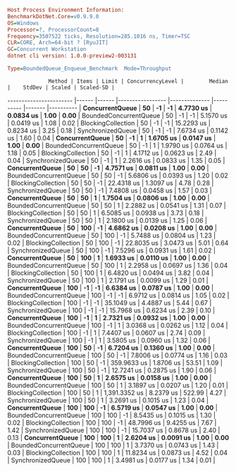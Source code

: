 ```ini

Host Process Environment Information:
BenchmarkDotNet.Core=v0.9.9.0
OS=Windows
Processor=?, ProcessorCount=8
Frequency=3507522 ticks, Resolution=285.1016 ns, Timer=TSC
CLR=CORE, Arch=64-bit ? [RyuJIT]
GC=Concurrent Workstation
dotnet cli version: 1.0.0-preview2-003131

Type=BoundedQueue_Enqueue_Benchmark  Mode=Throughput  

```
                 Method | Items | Limit | ConcurrencyLevel |        Median |    StdDev | Scaled | Scaled-SD |
----------------------- |------ |------ |----------------- |-------------- |---------- |------- |---------- |
        **ConcurrentQueue** |    **50** |    **-1** |               **-1** |     **4.7730 us** | **0.0834 us** |   **1.00** |      **0.00** |
 BoundedConcurrentQueue |    50 |    -1 |               -1 |     5.1570 us | 0.0419 us |   1.08 |      0.02 |
     BlockingCollection |    50 |    -1 |               -1 |    15.2293 us | 0.8234 us |   3.25 |      0.18 |
      SynchronizedQueue |    50 |    -1 |               -1 |     7.6734 us | 0.1142 us |   1.60 |      0.04 |
        **ConcurrentQueue** |    **50** |    **-1** |                **1** |     **1.6705 us** | **0.0147 us** |   **1.00** |      **0.00** |
 BoundedConcurrentQueue |    50 |    -1 |                1 |     1.9790 us | 0.0764 us |   1.18 |      0.05 |
     BlockingCollection |    50 |    -1 |                1 |     4.1712 us | 0.0623 us |   2.49 |      0.04 |
      SynchronizedQueue |    50 |    -1 |                1 |     2.2616 us | 0.0833 us |   1.35 |      0.05 |
        **ConcurrentQueue** |    **50** |    **50** |               **-1** |     **4.7571 us** | **0.0811 us** |   **1.00** |      **0.00** |
 BoundedConcurrentQueue |    50 |    50 |               -1 |     5.6806 us | 0.0393 us |   1.20 |      0.02 |
     BlockingCollection |    50 |    50 |               -1 |    22.4318 us | 1.3097 us |   4.78 |      0.28 |
      SynchronizedQueue |    50 |    50 |               -1 |     7.4808 us | 0.0458 us |   1.57 |      0.03 |
        **ConcurrentQueue** |    **50** |    **50** |                **1** |     **1.7504 us** | **0.0806 us** |   **1.00** |      **0.00** |
 BoundedConcurrentQueue |    50 |    50 |                1 |     2.2882 us | 0.0541 us |   1.31 |      0.07 |
     BlockingCollection |    50 |    50 |                1 |     6.5085 us | 0.0938 us |   3.73 |      0.18 |
      SynchronizedQueue |    50 |    50 |                1 |     2.1800 us | 0.0139 us |   1.25 |      0.06 |
        **ConcurrentQueue** |    **50** |   **100** |               **-1** |     **4.6862 us** | **0.0208 us** |   **1.00** |      **0.00** |
 BoundedConcurrentQueue |    50 |   100 |               -1 |     5.7488 us | 0.0804 us |   1.23 |      0.02 |
     BlockingCollection |    50 |   100 |               -1 |    22.8035 us | 3.0473 us |   5.01 |      0.64 |
      SynchronizedQueue |    50 |   100 |               -1 |     7.5296 us | 0.0931 us |   1.61 |      0.02 |
        **ConcurrentQueue** |    **50** |   **100** |                **1** |     **1.6933 us** | **0.0110 us** |   **1.00** |      **0.00** |
 BoundedConcurrentQueue |    50 |   100 |                1 |     2.2958 us | 0.0697 us |   1.36 |      0.04 |
     BlockingCollection |    50 |   100 |                1 |     6.4820 us | 0.0494 us |   3.82 |      0.04 |
      SynchronizedQueue |    50 |   100 |                1 |     2.1791 us | 0.0099 us |   1.29 |      0.01 |
        **ConcurrentQueue** |   **100** |    **-1** |               **-1** |     **6.6384 us** | **0.0787 us** |   **1.00** |      **0.00** |
 BoundedConcurrentQueue |   100 |    -1 |               -1 |     6.9712 us | 0.0814 us |   1.05 |      0.02 |
     BlockingCollection |   100 |    -1 |               -1 |    35.1049 us | 4.4887 us |   5.44 |      0.67 |
      SynchronizedQueue |   100 |    -1 |               -1 |    15.7968 us | 0.6234 us |   2.39 |      0.10 |
        **ConcurrentQueue** |   **100** |    **-1** |                **1** |     **2.7321 us** | **0.0932 us** |   **1.00** |      **0.00** |
 BoundedConcurrentQueue |   100 |    -1 |                1 |     3.0368 us | 0.0262 us |   1.12 |      0.04 |
     BlockingCollection |   100 |    -1 |                1 |     7.4407 us | 0.0607 us |   2.74 |      0.09 |
      SynchronizedQueue |   100 |    -1 |                1 |     3.5805 us | 0.0960 us |   1.32 |      0.06 |
        **ConcurrentQueue** |   **100** |    **50** |               **-1** |     **6.7204 us** | **0.1360 us** |   **1.00** |      **0.00** |
 BoundedConcurrentQueue |   100 |    50 |               -1 |     7.8006 us | 0.0774 us |   1.16 |      0.03 |
     BlockingCollection |   100 |    50 |               -1 |   359.9633 us | 1.8706 us |  53.51 |      1.09 |
      SynchronizedQueue |   100 |    50 |               -1 |    12.7241 us | 0.2875 us |   1.90 |      0.06 |
        **ConcurrentQueue** |   **100** |    **50** |                **1** |     **2.6575 us** | **0.0158 us** |   **1.00** |      **0.00** |
 BoundedConcurrentQueue |   100 |    50 |                1 |     3.1897 us | 0.0207 us |   1.20 |      0.01 |
     BlockingCollection |   100 |    50 |                1 | 1,391.3352 us | 8.2379 us | 522.99 |      4.27 |
      SynchronizedQueue |   100 |    50 |                1 |     3.2691 us | 0.1015 us |   1.23 |      0.04 |
        **ConcurrentQueue** |   **100** |   **100** |               **-1** |     **6.5719 us** | **0.0547 us** |   **1.00** |      **0.00** |
 BoundedConcurrentQueue |   100 |   100 |               -1 |     8.5435 us | 0.1015 us |   1.30 |      0.02 |
     BlockingCollection |   100 |   100 |               -1 |    48.7996 us | 9.4255 us |   7.67 |      1.42 |
      SynchronizedQueue |   100 |   100 |               -1 |    15.7037 us | 0.8678 us |   2.40 |      0.13 |
        **ConcurrentQueue** |   **100** |   **100** |                **1** |     **2.6204 us** | **0.0091 us** |   **1.00** |      **0.00** |
 BoundedConcurrentQueue |   100 |   100 |                1 |     3.7370 us | 0.0743 us |   1.43 |      0.03 |
     BlockingCollection |   100 |   100 |                1 |    11.8234 us | 0.0873 us |   4.52 |      0.04 |
      SynchronizedQueue |   100 |   100 |                1 |     3.4981 us | 0.0177 us |   1.34 |      0.01 |

